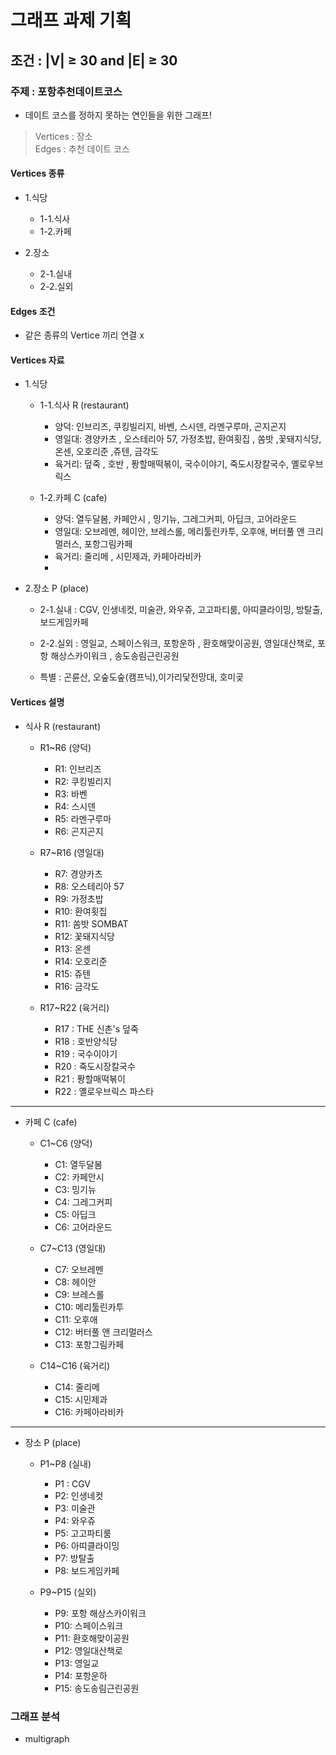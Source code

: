 # 그래프 과제 기획

## 조건 : |V| ≥ 30 and |E| ≥ 30 <br>

### 주제 : 포항추천데이트코스 <br>
- 데이트 코스를 정하지 못하는 연인들을 위한 그래프!

> Vertices : 장소 <br>
> Edges : 추천 데이트 코스 <br>

#### Vertices 종류
- 1.식당
  - 1-1.식사
  - 1-2.카페
   
- 2.장소
  - 2-1.실내
  - 2-2.실외 

#### Edges 조건
- 같은 종류의 Vertice 끼리 연결 x

#### Vertices 자료
- 1.식당
  - 1-1.식사 R (restaurant)
    - 양덕: 인브리즈, 쿠킹빌리지, 바벤, 스시덴, 라멘구루마, 곤지곤지
    - 영일대: 경양카츠 , 오스테리아 57, 가정초밥, 환여횟집 , 쏨밧 ,꽃돼지식당, 온센, 오호리준 ,쥬텐, 금각도
    - 육거리: 덮죽 , 호반 , 퐝할매떡볶이, 국수이야기, 죽도시장칼국수, 옐로우브릭스
    
    
  - 1-2.카페 C (cafe)
    - 양덕: 열두달봄, 카페안시 , 밍기뉴, 그레그커피, 아딥크, 고어라운드
    - 영일대: 오브레멘, 헤이안, 브레스롤, 메리툴린카투, 오후애, 버터풀 앤 크리멀러스, 포항그림카페
    - 육거리:  줄리메 , 시민제과, 카페아라비카
    -   
   
- 2.장소 P (place)
  - 2-1.실내 : CGV, 인생네컷, 미술관, 와우쥬, 고고파티룸, 아띠클라이밍, 방탈출, 보드게임카페
  - 2-2.실외 : 영일교, 스페이스워크, 포항운하 , 환호해맞이공원, 영일대산책로, 포항 해상스카이워크 , 송도송림근린공원
  
  - 특별 : 곤륜산, 오숲도숲(캠프닉),이가리닻전망대, 호미곶


#### Vertices 설명

- 식사 R (restaurant)
  - R1~R6 (양덕)
    - R1: 인브리즈 
    - R2: 쿠킹빌리지
    - R3: 바벤
    - R4: 스시덴 
    - R5: 라멘구루마 
    - R6: 곤지곤지
  
  - R7~R16 (영일대)
    - R7: 경양카츠
    - R8: 오스테리아 57
    - R9: 가정초밥
    - R10: 환여횟집
    - R11: 쏨밧 SOMBAT
    - R12: 꽃돼지식당
    - R13: 온센
    - R14: 오호리준
    - R15: 쥬텐
    - R16: 금각도

  - R17~R22 (육거리)
    - R17 : THE 신촌's 덮죽
    - R18 : 호반양식당
    - R19 : 국수이야기
    - R20 : 죽도시장칼국수
    - R21 : 퐝할매떡볶이
    - R22 : 옐로우브릭스 파스타

------

- 카페 C (cafe)
  - C1~C6 (양덕)
    - C1: 열두달봄
    - C2: 카페안시
    - C3: 밍기뉴 
    - C4: 그레그커피
    - C5: 아딥크
    - C6: 고어라운드

  - C7~C13 (영일대)
    - C7: 오브레멘
    - C8: 헤이안
    - C9: 브레스롤
    - C10: 메리툴린카투
    - C11: 오후애
    - C12: 버터풀 앤 크리멀러스
    - C13: 포항그림카페
  
  - C14~C16 (육거리)
    - C14: 줄리메
    - C15: 시민제과
    - C16: 카페아라비카

-------

- 장소 P (place)
  - P1~P8 (실내)
    - P1 : CGV
    - P2: 인생네컷
    - P3: 미술관
    - P4: 와우쥬 
    - P5: 고고파티룸
    - P6: 아띠클라이밍
    - P7: 방탈출
    - P8: 보드게임카페
  
  - P9~P15 (실외)
    - P9: 포항 해상스카이워크
    - P10: 스페이스워크
    - P11: 환호해맞이공원
    - P12: 영일대산책로
    - P13: 영일교
    - P14: 포항운하 
    - P15: 송도송림근린공원


### 그래프 분석

- multigraph 
